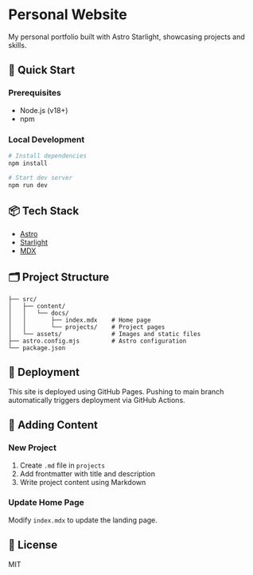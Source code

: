 # Personal Website

My personal portfolio built with Astro Starlight, showcasing projects and skills.

## 🚀 Quick Start

### Prerequisites
- Node.js (v18+)
- npm

### Local Development
```bash
# Install dependencies
npm install

# Start dev server
npm run dev
```

## 📦 Tech Stack
- [Astro](https://astro.build)
- [Starlight](https://starlight.astro.build)
- [MDX](https://mdxjs.com)

## 🗂️ Project Structure
```
├── src/
│   ├── content/
│   │   └── docs/
│   │       ├── index.mdx    # Home page
│   │       └── projects/    # Project pages
│   └── assets/              # Images and static files
├── astro.config.mjs         # Astro configuration
└── package.json
```

## 🚀 Deployment
This site is deployed using GitHub Pages. Pushing to main branch automatically triggers deployment via GitHub Actions.

## 📝 Adding Content

### New Project
1. Create `.md` file in `projects`
2. Add frontmatter with title and description
3. Write project content using Markdown

### Update Home Page
Modify `index.mdx` to update the landing page.

## 📄 License
MIT